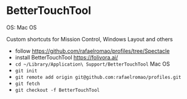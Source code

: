 # BetterTouchTool

OS: Mac OS

Custom shortcuts for Mission Control, Windows Layout and others

- follow https://github.com/rafaelromao/profiles/tree/Spectacle
- install BetterTouchTool https://folivora.ai/
- `cd ~/Library/Application\ Support/BetterTouchTool` Mac OS
- `git init`
- `git remote add origin git@github.com:rafaelromao/profiles.git`
- `git fetch`
- `git checkout -f BetterTouchTool`
